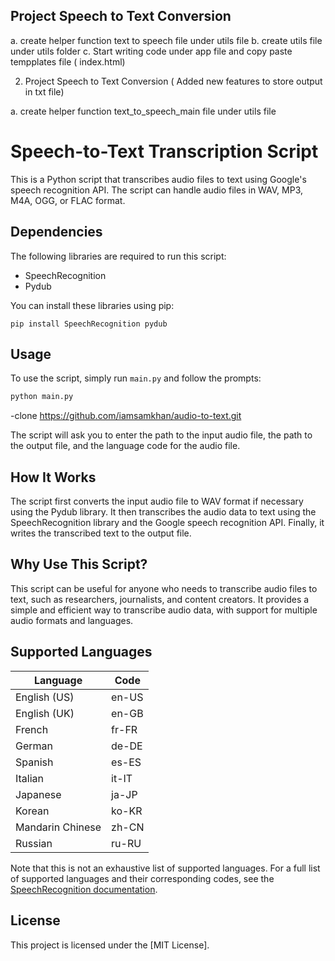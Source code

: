 ## Project Speech to Text Conversion

a. create helper function text to speech file under utils file
b.  create utils file under utils folder
c. Start writing code under app file and copy paste tempplates file ( index.html)

2. Project Speech to Text Conversion ( Added new features to store output in txt file)

a. create helper function text_to_speech_main file under utils file


# Speech-to-Text Transcription Script

This is a Python script that transcribes audio files to text using Google's speech recognition API. The script can handle audio files in WAV, MP3, M4A, OGG, or FLAC format.

## Dependencies

The following libraries are required to run this script:

- SpeechRecognition
- Pydub

You can install these libraries using pip:

```pip
pip install SpeechRecognition pydub
```

## Usage

To use the script, simply run `main.py` and follow the prompts:

```python
python main.py
```
-clone https://github.com/iamsamkhan/audio-to-text.git

The script will ask you to enter the path to the input audio file, the path to the output file, and the language code for the audio file.

## How It Works

The script first converts the input audio file to WAV format if necessary using the Pydub library. It then transcribes the audio data to text using the SpeechRecognition library and the Google speech recognition API. Finally, it writes the transcribed text to the output file.

## Why Use This Script?

This script can be useful for anyone who needs to transcribe audio files to text, such as researchers, journalists, and content creators. It provides a simple and efficient way to transcribe audio data, with support for multiple audio formats and languages.

## Supported Languages

Language | Code 
---------|------
English (US) | en-US 
English (UK) | en-GB 
French | fr-FR 
German | de-DE 
Spanish | es-ES 
Italian | it-IT 
Japanese | ja-JP 
Korean | ko-KR 
Mandarin Chinese | zh-CN 
Russian | ru-RU 

Note that this is not an exhaustive list of supported languages. For a full list of supported languages and their corresponding codes, see the [SpeechRecognition documentation](https://cloud.google.com/speech-to-text/docs/speech-to-text-supported-languages).

## License

This project is licensed under the [MIT License].


